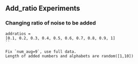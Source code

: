 ## Add_ratio Experiments
### Changing ratio of noise to be added

```
addratios = 
[0.1, 0.2, 0.3, 0.4, 0.5, 0.6, 0.7, 0.8, 0.9, 1]
``

Fix `num_aug=9`, use full data.
Length of added numbers and alphabets are random([1,10])